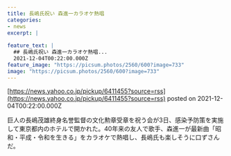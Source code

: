 ```yaml
---
title: 長嶋氏祝い 森進一カラオケ熱唱
categories:
- news
excerpt: |
  
feature_text: |
  ## 長嶋氏祝い 森進一カラオケ熱唱...
  2021-12-04T00:22:00.000Z
feature_image: "https://picsum.photos/2560/600?image=733"
image: "https://picsum.photos/2560/600?image=733"
---
```


[https://news.yahoo.co.jp/pickup/6411455?source=rss](https://news.yahoo.co.jp/pickup/6411455?source=rss)
posted on 2021-12-04T00:22:00.000Z

<!--more-->

巨人の長嶋茂雄終身名誉監督の文化勲章受章を祝う会が3日、感染予防策を実施して東京都内のホテルで開かれた。40年来の友人で歌手、森進一が最新曲「昭和・平成・令和を生きる」をカラオケで熱唱し、長嶋氏も楽しそうに口ずさんだ。
